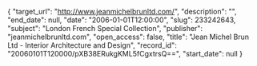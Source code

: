 {
  "target_url": "http://www.jeanmichelbrunltd.com/", 
  "description": "", 
  "end_date": null, 
  "date": "2006-01-01T12:00:00", 
  "slug": 233242643, 
  "subject": "London French Special Collection", 
  "publisher": "jeanmichelbrunltd.com", 
  "open_access": false, 
  "title": "Jean Michel Brun Ltd - Interior Architecture and Design", 
  "record_id": "20060101T120000/pXB38ERukgKML5fCgxtrsQ==", 
  "start_date": null
}

